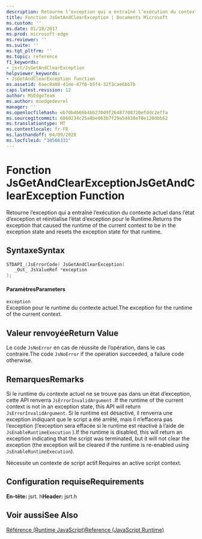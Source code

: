 ```yaml
---
description: Retourne l’exception qui a entraîné l’exécution du contexte actuel dans l’état d’exception et réinitialise l’état d’exception pour le Runtime.
title: Fonction JsGetAndClearException | Documents Microsoft
ms.custom: ''
ms.date: 01/18/2017
ms.prod: microsoft-edge
ms.reviewer: ''
ms.suite: ''
ms.tgt_pltfrm: ''
ms.topic: reference
f1_keywords:
- jsrt/JsGetAndClearException
helpviewer_keywords:
- JsGetAndClearException function
ms.assetid: 6aec8a88-41ee-47f6-b5f4-32f3cae6bb7b
caps.latest.revision: 12
author: MSEdgeTeam
ms.author: msedgedevrel
manager: ''
ms.openlocfilehash: eb70b4b66b4bb270d9f26487708720efddc2effa
ms.sourcegitcommit: 6860234c25a8be863b7f29a54838e78e120dbb62
ms.translationtype: MT
ms.contentlocale: fr-FR
ms.lasthandoff: 04/09/2020
ms.locfileid: "10566331"
---
```

# <span data-ttu-id="b149d-103">Fonction JsGetAndClearException</span><span class="sxs-lookup"><span data-stu-id="b149d-103">JsGetAndClearException Function</span></span>
<span data-ttu-id="b149d-104">Retourne l’exception qui a entraîné l’exécution du contexte actuel dans l’état d’exception et réinitialise l’état d’exception pour le Runtime.</span><span class="sxs-lookup"><span data-stu-id="b149d-104">Returns the exception that caused the runtime of the current context to be in the exception state and resets the exception state for that runtime.</span></span>  
  
## <span data-ttu-id="b149d-105">Syntaxe</span><span class="sxs-lookup"><span data-stu-id="b149d-105">Syntax</span></span>  
  
```cpp  
STDAPI_(JsErrorCode) JsGetAndClearException(  
   _Out_ JsValueRef *exception  
);  
```  
  
#### <span data-ttu-id="b149d-106">Paramètres</span><span class="sxs-lookup"><span data-stu-id="b149d-106">Parameters</span></span>  
 `exception`  
 <span data-ttu-id="b149d-107">Exception pour le runtime du contexte actuel.</span><span class="sxs-lookup"><span data-stu-id="b149d-107">The exception for the runtime of the current context.</span></span>  
  
## <span data-ttu-id="b149d-108">Valeur renvoyée</span><span class="sxs-lookup"><span data-stu-id="b149d-108">Return Value</span></span>  
 <span data-ttu-id="b149d-109">Le code `JsNoError` en cas de réussite de l’opération, dans le cas contraire.</span><span class="sxs-lookup"><span data-stu-id="b149d-109">The code `JsNoError` if the operation succeeded, a failure code otherwise.</span></span>  
  
## <span data-ttu-id="b149d-110">Remarques</span><span class="sxs-lookup"><span data-stu-id="b149d-110">Remarks</span></span>  
 <span data-ttu-id="b149d-111">Si le runtime du contexte actuel ne se trouve pas dans un état d’exception, cette API renverra `JsErrorInvalidArgument` .</span><span class="sxs-lookup"><span data-stu-id="b149d-111">If the runtime of the current context is not in an exception state, this API will return `JsErrorInvalidArgument`.</span></span> <span data-ttu-id="b149d-112">Si le runtime est désactivé, il renverra une exception indiquant que le script a été arrêté, mais il n’effacera pas l’exception (l’exception sera effacée si le runtime est réactivé à l’aide de `JsEnableRuntimeExecution` ).</span><span class="sxs-lookup"><span data-stu-id="b149d-112">If the runtime is disabled, this will return an exception indicating that the script was terminated, but it will not clear the exception (the exception will be cleared if the runtime is re-enabled using `JsEnableRuntimeExecution`).</span></span>  
  
 <span data-ttu-id="b149d-113">Nécessite un contexte de script actif.</span><span class="sxs-lookup"><span data-stu-id="b149d-113">Requires an active script context.</span></span>  
  
## <span data-ttu-id="b149d-114">Configuration requise</span><span class="sxs-lookup"><span data-stu-id="b149d-114">Requirements</span></span>  
 <span data-ttu-id="b149d-115">**En-tête:** jsrt. h</span><span class="sxs-lookup"><span data-stu-id="b149d-115">**Header:** jsrt.h</span></span>  
  
## <span data-ttu-id="b149d-116">Voir aussi</span><span class="sxs-lookup"><span data-stu-id="b149d-116">See Also</span></span>  
 [<span data-ttu-id="b149d-117">Référence (Runtime JavaScript)</span><span class="sxs-lookup"><span data-stu-id="b149d-117">Reference (JavaScript Runtime)</span></span>](../chakra-hosting/reference-javascript-runtime.md)